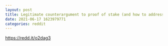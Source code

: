 ```yaml
--- 
layout: post 
title: Legitimate counterargument to proof of stake (and how to address it) 
date: 2021-06-17 1623979771 
categories: reddit 
--- 
```

https://redd.it/o2dag3
